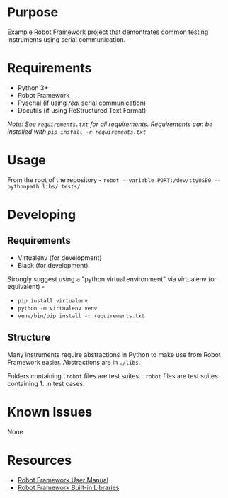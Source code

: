 # Purpose
Example Robot Framework project that demontrates common testing
instruments using serial communication.

# Requirements
* Python 3+
* Robot Framework
* Pyserial (if using _real_ serial communication)
* Docutils (if using ReStructured Text Format)

_Note: See `requirements.txt` for all requirements. Requirements can be 
installed with `pip install -r requirements.txt`_

# Usage
From the root of the repository -
`robot --variable PORT:/dev/ttyUSB0 --pythonpath libs/ tests/`

# Developing

## Requirements
* Virtualenv (for development)
* Black (for development)

Strongly suggest using a "python virtual environment" via virtualenv (or equivalent) - 

* `pip install virtualenv`
* `python -m virtualenv venv`
* `venv/bin/pip install -r requirements.txt`

## Structure
Many instruments require abstractions in Python to make use from Robot 
Framework easier. Abstractions are in `./libs`.

Folders containing `.robot` files are test suites. `.robot` files are test suites
containing 1...n test cases.

# Known Issues
None

# Resources
* [Robot Framework User Manual](https://robotframework.org/)
* [Robot Framework Built-in Libraries](http://robotframework.org/robotframework/#standard-libraries)
